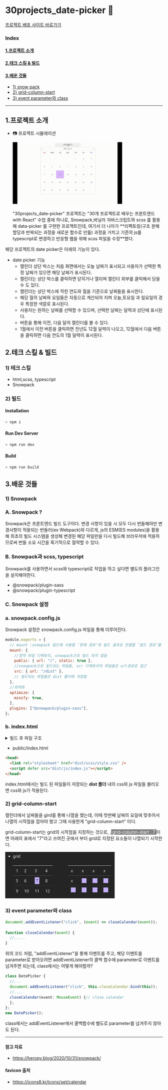 # 30projects_date-picker 📅

[프로젝트 배포 사이트 바로가기](https://badahertz52.github.io/30projects_date-picker/)

### Index

#### <a href="#introduce">1.프로젝트 소개</a>

#### <a href="#tech">2.테크 스킬 & 빌드</a>

#### <a href="study">3.배운 것들</a>

- <a href="#snow-pack">1) snow pack</a>
- <a href="#grid">2) grid-column-start</a>
- <a href="#event">3) event parameter와 class</a>

---

## <div id="introduce">1.프로젝트 소개</div>

- 📷 프로젝트 시뮬레이션

  <img alt="date picker simulation" src="./readme_assets/date-picker.gif" width="350px">
  <br/>
  <br/>
  "30projects_date-picker" 프로젝트는 "30개 프로젝트로 배우는 프론트엔드 with React" 수업 중에 하나로, Snowpack,바닐라 자바스크립트와 scss 를 활용해 data-picker 를 구현한 프로젝트인데, 여기서 더 나아가 **리팩토링(구조 분해 할당과 반복되는 과정을 새로운 함수로 만듦) 과정을 거치고 기존의 js를 typescript로 변경하고 반응형 웹을 위해 scss 파일을 수정**했다.

해당 프로젝트의 date picker은 아래의 기능이 있다.

- date picker 기능
  - 캘린더 상단 박스는 처음 화면에서는 오늘 날짜가 표시되고 사용자가 선택한 특정 날짜가 있으면 해당 날짜가 표시된다.
  - 캘린더는 상단 박스를 클릭하면 닫히거나 열리며 캘린더 외부를 클릭해서 닫을 수 도 있다.
  - 캘린더는 상단 박스에 적힌 연도와 월을 기준으로 날짜들을 표시한다.
  - 해당 월의 날짜와 요일들은 자동으로 계산되어 지며 오늘,토요일 과 일요일의 경우 특정한 색깔로 표시된다.
  - 사용자는 원하는 날짜를 선택할 수 있으며, 선택한 날짜는 달력과 상단에 표시된다.
  - 버튼을 통해 이전, 다음 달의 캘린더를 볼 수 있다.
  - 1월에서 이전 버튼을 클릭하면 전년도 12월 달력이 나오고, 12월에서 다음 버튼을 클릭하면 다음 연도의 1월 달력이 표시된다.

## <div id="tech">2.테크 스킬 & 빌드</div>

### 1) 테크 스킬

- html,scss, typescript
- Snowpack

### 2) 빌드

#### Installation

```bash
> npm i
```

#### Run Dev Server

```bash
> npm run dev
```

#### Build

```bash
> npm run build
```

## <div id="study">3.배운 것들</div>

### <div id="snow-pack">1) Snowpack</div>

### A. Snowpack ?

Snowpack은 프론트엔드 빌드 도구이다.
변경 사항이 있을 시 모두 다시 번들해야만 변경사항이 적용되는 번들러(ex Webpack)와 다르게, js의 ESM(ES modules)을 활용해 최초의 빌드 시스템을 생성해 변경된 해당 파일만을 다시 빌드해 브라우저에 적용하므로써 번들 소요 시간을 획기적으로 절약할 수 있다.

### B. Snowpack과 scss, typescript

Snowpack를 사용하면서 scss와 typescript로 작업을 하고 싶다면 별도의 플러그인을 설치해야한다.

- @snowpack/plugin-sass
- @snowpack/plugin-typescript

### C. Snowpack 설정

### a. snowpack.config.js

Snowpack 설정은 snowpack.config.js 파일을 통해 이루어진다.

```js
module.exports = {
  // mount :snowpack 빌드에 사용할 ‘현재 경로‘와 빌드 결과로 연결할 ‘빌드 경로‘를 지정
  mount: {
    //정적 파일 디렉토리, snowpack으로 빌드 되지 않음
    public: { url: "/", static: true },
    //snowpack으로 빟드되는 파일들, scr 디렉토리의 파일들은 url경로로 접근
    src: { url: "/dist" },
    // 빌드되는 파일들은 dist 폴더에 저장됨
  },
  //최적화
  optimize: {
    minify: true,
  },
  plugins: ["@snowpack/plugin-sass"],
};
```

### b. index.html

<details>
<summary>빌드 후 파일 구조</summary>
<div markdown="1">

  <img markdown="1" alt="project file structure" src="./readme_assets/documents.png" height="300px">

</div>
</details>

- public/index.html

```html
<head>
  <link rel="stylesheet" href="dist/scss/style.css" />
  <script defer src="dist/js/index.js"></script>
</head>
```

index.html에서는 빌드 된 파일들이 저장되는 **dist 폴더** 내의 css와 js 파일들 불러오면 css와 js가 적용된다.

### <div id="grid">2) grid-column-start</div>

캘린더에서 날짜들을 gird를 통해 나열을 했는데, 이때 첫번째 날짜의 요일에 맞추어서 나열의 시작점을 잡아야 했고 그때 사용한게 "grid-column-start" 이다.

grid-column-start는 grid의 시작점을 지정하는 것으로, ,<span style="background-color:gray; color:white"> grid-column-start : 7 </span> 이면 아래의 표에서 "7"라고 쓰여진 곳에서 부터 grid로 지정된 요소들이 나열되기 시작한다.

  <img alt="grid" src="./readme_assets/grid.png" width="350px">

### <div id="event"> 3) event parameter와 class</div>

```js
document.addEventListener("click", (event) => closeCalendar(event));

function closeCalendar(event) {
  //.....
}
```

위의 코드 처럼, "addEventListener"을 통해 이벤트를 주고, 해당 이벤트를 parameter로 받아오려면 addEventListener의 콜백 함수에 parameter로 이벤트를 넘겨주면 되는데, class에서는 어떻게 해야할까?

```typescript
class DatePicker {
  //...
  document.addEventListener("click", this.closeCalendar.bind(this));
  //....
  closeCalendar(event: MouseEvent) {// close calendar
  };
};
new DatePicker();
```

class에서는 addEventListener에서 콜백함수에 별도로 parameter를 넘겨주지 않아도 된다.

---

#### 참고 자료

- https://heropy.blog/2020/10/31/snowpack/

#### favicon 출처

- https://icons8.kr/icons/set/calendar
